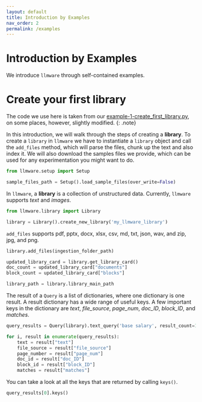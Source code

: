 ```yaml
---
layout: default
title: Introduction by Examples
nav_order: 2
permalink: /examples
---
```

# Introduction by Examples
We introduce ``llmware`` through self-contained examples.


# Create your first library 
The code we use here is taken from our [example-1-create_first_library.py](https://github.com/llmware-ai/llmware/blob/main/fast_start/example-1-create_first_library.py), on some places, however, slightly modified.
{: .note}

In this introduction, we will walk through the steps of creating a **library**.
To create a ``library`` in ``llmware`` we have to instantiate a ``library`` object and call
the ``add_files`` method, which will parse the files, chunk up the text and also index it.
We will also download the samples files we provide, which can be used for any experimentation you
might want to do.




```python
from llmware.setup import Setup

sample_files_path = Setup().load_sample_files(over_write=False)
```

In ``llmware``, a **library** is a collection of unstructured data.
Currently, ``llmware`` supports *text* and *images*.
```python
from llmware.library import Library

library = Library().create_new_library('my_llmware_library')
```

``add_files`` supports pdf, pptx, docx, xlsx, csv, md, txt, json, wav, and zip, jpg, and png.
```python
library.add_files(ingestion_folder_path)
```


```python
updated_library_card = library.get_library_card()
doc_count = updated_library_card["documents"]
block_count = updated_library_card["blocks"]
```

```python
library_path = library.library_main_path
```


The result of a ``Query`` is a list of dictionaries, where one dictionary is one result.
A result dictionary has a wide range of useful keys.
A few important keys in the dictionary are *text*, *file_source*, *page_num*, *doc_ID*, *block_ID*, and
*matches*.
```python
query_results = Query(library).text_query('base salary', result_count=10)

for i, result in enumerate(query_results):
    text = result["text"]
    file_source = result["file_source"]
    page_number = result["page_num"]
    doc_id = result["doc_ID"]
    block_id = result["block_ID"]
    matches = result["matches"]
```

You can take a look at all the keys that are returned by calling ``keys()``.
```python
query_results[0].keys()
```
